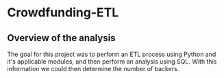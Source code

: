 # Crowdfunding-ETL

## Overview of the analysis
The goal for this project was to perform an ETL process using Python and it's applicable modules, and then perform an analysis using SQL. With this 
information we could then determine the number of backers.